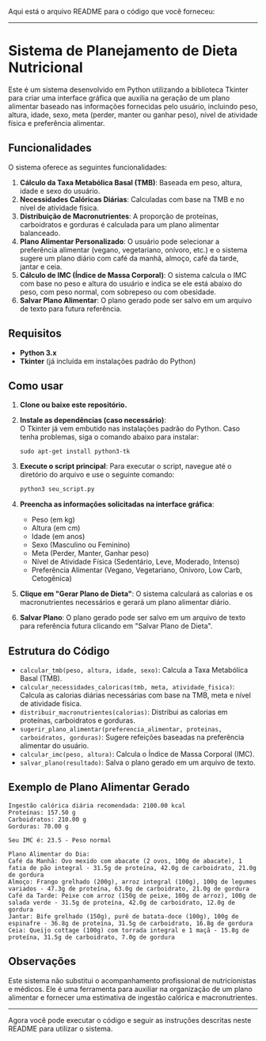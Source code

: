 Aqui está o arquivo README para o código que você forneceu:

---

# Sistema de Planejamento de Dieta Nutricional

Este é um sistema desenvolvido em Python utilizando a biblioteca Tkinter para criar uma interface gráfica que auxilia na geração de um plano alimentar baseado nas informações fornecidas pelo usuário, incluindo peso, altura, idade, sexo, meta (perder, manter ou ganhar peso), nível de atividade física e preferência alimentar.

## Funcionalidades

O sistema oferece as seguintes funcionalidades:

1. **Cálculo da Taxa Metabólica Basal (TMB)**: Baseada em peso, altura, idade e sexo do usuário.
2. **Necessidades Calóricas Diárias**: Calculadas com base na TMB e no nível de atividade física.
3. **Distribuição de Macronutrientes**: A proporção de proteínas, carboidratos e gorduras é calculada para um plano alimentar balanceado.
4. **Plano Alimentar Personalizado**: O usuário pode selecionar a preferência alimentar (vegano, vegetariano, onívoro, etc.) e o sistema sugere um plano diário com café da manhã, almoço, café da tarde, jantar e ceia.
5. **Cálculo de IMC (Índice de Massa Corporal)**: O sistema calcula o IMC com base no peso e altura do usuário e indica se ele está abaixo do peso, com peso normal, com sobrepeso ou com obesidade.
6. **Salvar Plano Alimentar**: O plano gerado pode ser salvo em um arquivo de texto para futura referência.

## Requisitos

- **Python 3.x**
- **Tkinter** (já incluída em instalações padrão do Python)

## Como usar

1. **Clone ou baixe este repositório.**
2. **Instale as dependências (caso necessário)**:  
   O Tkinter já vem embutido nas instalações padrão do Python. Caso tenha problemas, siga o comando abaixo para instalar:
   ```
   sudo apt-get install python3-tk
   ```

3. **Execute o script principal**:
   Para executar o script, navegue até o diretório do arquivo e use o seguinte comando:
   ```bash
   python3 seu_script.py
   ```

4. **Preencha as informações solicitadas na interface gráfica**:
   - Peso (em kg)
   - Altura (em cm)
   - Idade (em anos)
   - Sexo (Masculino ou Feminino)
   - Meta (Perder, Manter, Ganhar peso)
   - Nível de Atividade Física (Sedentário, Leve, Moderado, Intenso)
   - Preferência Alimentar (Vegano, Vegetariano, Onívoro, Low Carb, Cetogênica)

5. **Clique em "Gerar Plano de Dieta"**:
   O sistema calculará as calorias e os macronutrientes necessários e gerará um plano alimentar diário.

6. **Salvar Plano**:
   O plano gerado pode ser salvo em um arquivo de texto para referência futura clicando em "Salvar Plano de Dieta".

## Estrutura do Código

- `calcular_tmb(peso, altura, idade, sexo)`: Calcula a Taxa Metabólica Basal (TMB).
- `calcular_necessidades_caloricas(tmb, meta, atividade_fisica)`: Calcula as calorias diárias necessárias com base na TMB, meta e nível de atividade física.
- `distribuir_macronutrientes(calorias)`: Distribui as calorias em proteínas, carboidratos e gorduras.
- `sugerir_plano_alimentar(preferencia_alimentar, proteinas, carboidratos, gorduras)`: Sugere refeições baseadas na preferência alimentar do usuário.
- `calcular_imc(peso, altura)`: Calcula o Índice de Massa Corporal (IMC).
- `salvar_plano(resultado)`: Salva o plano gerado em um arquivo de texto.

## Exemplo de Plano Alimentar Gerado

```
Ingestão calórica diária recomendada: 2100.00 kcal
Proteínas: 157.50 g
Carboidratos: 210.00 g
Gorduras: 70.00 g

Seu IMC é: 23.5 - Peso normal

Plano Alimentar do Dia:
Café da Manhã: Ovo mexido com abacate (2 ovos, 100g de abacate), 1 fatia de pão integral - 31.5g de proteína, 42.0g de carboidrato, 21.0g de gordura
Almoço: Frango grelhado (200g), arroz integral (100g), 100g de legumes variados - 47.3g de proteína, 63.0g de carboidrato, 21.0g de gordura
Café da Tarde: Peixe com arroz (150g de peixe, 100g de arroz), 100g de salada verde - 31.5g de proteína, 42.0g de carboidrato, 12.0g de gordura
Jantar: Bife grelhado (150g), purê de batata-doce (100g), 100g de espinafre - 36.8g de proteína, 31.5g de carboidrato, 16.8g de gordura
Ceia: Queijo cottage (100g) com torrada integral e 1 maçã - 15.8g de proteína, 31.5g de carboidrato, 7.0g de gordura
```

## Observações

Este sistema não substitui o acompanhamento profissional de nutricionistas e médicos. Ele é uma ferramenta para auxiliar na organização de um plano alimentar e fornecer uma estimativa de ingestão calórica e macronutrientes.

---

Agora você pode executar o código e seguir as instruções descritas neste README para utilizar o sistema.
